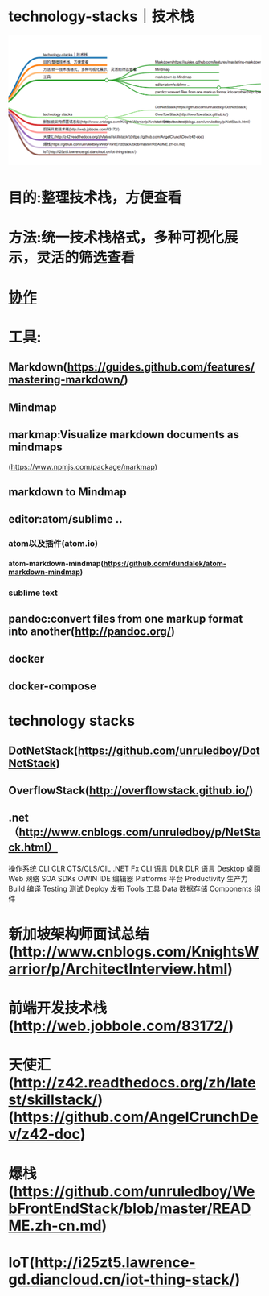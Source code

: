 # technology-stacks｜技术栈
![](README.png)
# 目的:整理技术栈，方便查看
# 方法:统一技术栈格式，多种可视化展示，灵活的筛选查看
# [协作](./CONTRIBUTE.md)
# 工具:
## Markdown(https://guides.github.com/features/mastering-markdown/)
## Mindmap
## markmap:Visualize markdown documents as mindmaps
(https://www.npmjs.com/package/markmap)
## markdown to Mindmap
## editor:atom/sublime ..
### atom以及插件(atom.io)
#### atom-markdown-mindmap(https://github.com/dundalek/atom-markdown-mindmap)
### sublime text
##  pandoc:convert files from one markup format into another(http://pandoc.org/)
## docker
## docker-compose

# technology stacks
## DotNetStack(https://github.com/unruledboy/DotNetStack)
## OverflowStack(http://overflowstack.github.io/)
## .net（http://www.cnblogs.com/unruledboy/p/NetStack.html）
操作系统
CLI
CLR
CTS/CLS/CIL
.NET Fx
CLI 语言
DLR
DLR 语言
Desktop 桌面
Web 网络
SOA
SDKs
OWIN
IDE 编辑器
Platforms 平台
Productivity 生产力
Build 编译
Testing 测试
Deploy 发布
Tools 工具
Data 数据存储
Components 组件
# 新加坡架构师面试总结(http://www.cnblogs.com/KnightsWarrior/p/ArchitectInterview.html)
# 前端开发技术栈(http://web.jobbole.com/83172/)
# 天使汇(http://z42.readthedocs.org/zh/latest/skillstack/)(https://github.com/AngelCrunchDev/z42-doc)
# 爆栈(https://github.com/unruledboy/WebFrontEndStack/blob/master/README.zh-cn.md)
# IoT(http://i25zt5.lawrence-gd.diancloud.cn/iot-thing-stack/)
